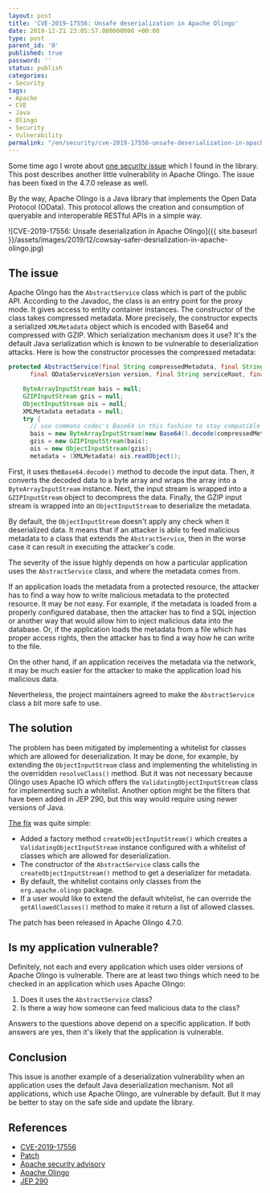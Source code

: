```yaml
---
layout: post
title: 'CVE-2019-17556: Unsafe deserialization in Apache Olingo'
date: 2019-12-21 23:05:57.000000000 +00:00
type: post
parent_id: '0'
published: true
password: ''
status: publish
categories:
- Security
tags:
- Apache
- CVE
- Java
- Olingo
- Security
- Vulnerability
permalink: "/en/security/cve-2019-17556-unsafe-deserialization-in-apache-olingo.html"
---
```

Some time ago I wrote about [one security issue](/en/security/cve-2019-17555-dos-via-retry-after-header-in-apache-olingo.html) which I found in the library. This post describes another little vulnerability in Apache Olingo. The issue has been fixed in the 4.7.0 release as well.

By the way, Apache Olingo is a Java library that implements the Open Data Protocol (OData). This protocol allows the creation and consumption of queryable and interoperable RESTful APIs in a simple way.

![CVE-2019-17556: Unsafe deserialization in Apache Olingo]({{ site.baseurl }}/assets/images/2019/12/cowsay-safer-desrialization-in-apache-olingo.jpg)

  
  


## The issue

Apache Olingo has the `AbstractService` class which is part of the public API. According to the Javadoc, the class is an entry point for the proxy mode. It gives access to entity container instances. The constructor of the class takes compressed metadata. More precisely, the constructor expects a serialized `XMLMetadata` object which is encoded with Base64 and compressed with GZIP. Which serialization mechanism does it use? It's the default Java serialization which is known to be vulnerable to deserialization attacks. Here is how the constructor processes the compressed metadata:

```java
protected AbstractService(final String compressedMetadata, final String metadataETag,
      final ODataServiceVersion version, final String serviceRoot, final boolean transactional) {

    ByteArrayInputStream bais = null;
    GZIPInputStream gzis = null;
    ObjectInputStream ois = null;
    XMLMetadata metadata = null;
    try {
      // use commons codec's Base64 in this fashion to stay compatible with Android
      bais = new ByteArrayInputStream(new Base64().decode(compressedMetadata.getBytes("UTF-8")));
      gzis = new GZIPInputStream(bais);
      ois = new ObjectInputStream(gzis);
      metadata = (XMLMetadata) ois.readObject();
```

First, it uses the`Base64.decode()` method to decode the input data. Then, it converts the decoded data to a byte array and wraps the array into a `ByteArrayInputStream` instance. Next, the input stream is wrapped into a `GZIPInputStream` object to decompress the data. Finally, the GZIP input stream is wrapped into an `ObjectInputStream` to deserialize the metadata.

By default, the `ObjectInputStream` doesn't apply any check when it deserialized data. It means that if an attacker is able to feed malicious metadata to a class that extends the `AbstractService`, then in the worse case it can result in executing the attacker's code.

The severity of the issue highly depends on how a particular application uses the `AbstractService` class, and where the metadata comes from.

If an application loads the metadata from a protected resource, the attacker has to find a way how to write malicious metadata to the protected resource. It may be not easy. For example, if the metadata is loaded from a properly configured database, then the attacker has to find a SQL injection or another way that would allow him to inject malicious data into the database. Or, if the application loads the metadata from a file which has proper access rights, then the attacker has to find a way how he can write to the file.

On the other hand, if an application receives the metadata via the network, it may be much easier for the attacker to make the application load his malicious data.

Nevertheless, the project maintainers agreed to make the `AbstractService` class a bit more safe to use.

## The solution

The problem has been mitigated by implementing a whitelist for classes which are allowed for deserialization. It may be done, for example, by extending the `ObjectInputStream` class and implementing the whitelisting in the overridden `resolveClass()` method. But it was not necessary because Olingo uses Apache IO which offers the `ValidatingObjectInputStream` class for implementing such a whitelist. Another option might be the filters that have been added in JEP 290, but this way would require using newer versions of Java.

[The fix](https://github.com/apache/olingo-odata4/pull/60/files) was quite simple:

- Added a factory method `createObjectInputStream()` which creates a `ValidatingObjectInputStream` instance configured with a whitelist of classes which are allowed for deserialization.
- The constructor of the `AbstractService` class calls the `createObjectInputStream()` method to get a deserializer for metadata.
- By default, the whitelist contains only classes from the `org.apache.olingo` package.
- If a user would like to extend the default whitelist, he can override the `getAllowedClasses()` method to make it return a list of allowed classes.

The patch has been released in Apache Olingo 4.7.0.

## Is my application vulnerable?

Definitely, not each and every application which uses older versions of Apache Olingo is vulnerable. There are at least two things which need to be checked in an application which uses Apache Olingo:

1. Does it uses the `AbstractService` class?
2. Is there a way how someone can feed malicious data to the class?

Answers to the questions above depend on a specific application. If both answers are yes, then it's likely that the application is vulnerable.

## Conclusion

This issue is another example of a deserialization vulnerability when an application uses the default Java deserialization mechanism. Not all applications, which use Apache Olingo, are vulnerable by default. But it may be better to stay on the safe side and update the library.

## References

- [CVE-2019-17556](https://nvd.nist.gov/vuln/detail/CVE-2019-17556)
- [Patch](https://github.com/apache/olingo-odata4/pull/60)
- [Apache security advisory](https://mail-archives.apache.org/mod_mbox/olingo-user/201912.mbox/%3CCAGSZ4d4vbSYaVh3aUWAvcVHK2qcFxxCZd3WAx3xbwZXskPX8nw%40mail.gmail.com%3E)
- [Apache Olingo](https://olingo.apache.org/)
- [JEP 290](https://openjdk.java.net/jeps/290)

